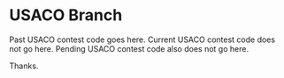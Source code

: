 # USACO Branch

Past USACO contest code goes here.
Current USACO contest code does not go here.
Pending USACO contest code also does not go here.

Thanks.
